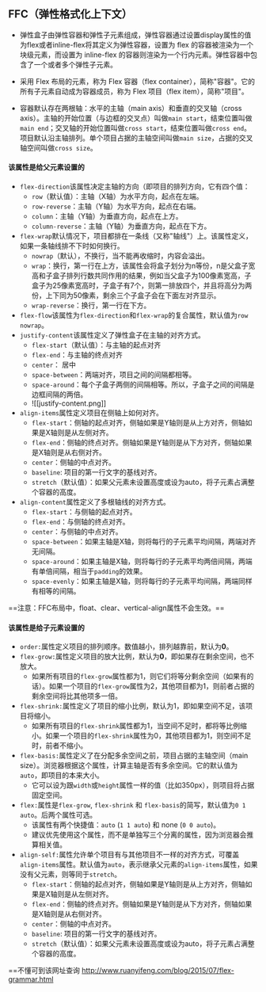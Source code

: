 ## FFC（弹性格式化上下文）
- 弹性盒子由弹性容器和弹性子元素组成，弹性容器通过设置display属性的值为flex或者inline-flex将其定义为弹性容器，设置为 flex 的容器被渲染为一个块级元素，而设置为 inline-flex 的容器则渲染为一个行内元素。弹性容器中包含了一个或者多个弹性子元素。

- 采用 Flex 布局的元素，称为 Flex 容器（flex container），简称"容器"。它的所有子元素自动成为容器成员，称为 Flex 项目（flex item），简称"项目"。

- 容器默认存在两根轴：水平的主轴（main axis）和垂直的交叉轴（cross axis）。主轴的开始位置（与边框的交叉点）叫做`main start`，结束位置叫做`main end`；交叉轴的开始位置叫做`cross start`，结束位置叫做`cross end`。项目默认沿主轴排列。单个项目占据的主轴空间叫做`main size`，占据的交叉轴空间叫做`cross size`。
#### 该属性是给父元素设置的
- `flex-direction`该属性决定主轴的方向（即项目的排列方向，它有四个值：
	- `row`（默认值）：主轴（X轴）为水平方向，起点在左端。
	- `row-reverse`：主轴（Y轴）为水平方向，起点在右端。
	- `column`：主轴（Y轴）为垂直方向，起点在上方。
	- `column-reverse`：主轴（Y轴）为垂直方向，起点在下方。
- `flex-wrap`默认情况下，项目都排在一条线（又称"轴线"）上。该属性定义，如果一条轴线排不下时如何换行。
	- `nowrap`（默认），不换行，当不能再收缩时，内容会溢出。
	- `wrap`：换行，第一行在上方，该属性会将盒子划分为n等份，n是父盒子宽高和子盒子排列行数共同作用的结果，例如当父盒子为100像素宽高，子盒子为25像素宽高时，子盒子有7个，则第一排放四个，并且将高分为两份，上下同为50像素，剩余三个子盒子会在下面左对齐显示。
	- `wrap-reverse`：换行，第一行在下方。
- `flex-flow`该属性为`flex-direction`和`flex-wrap`的复合属性，默认值为`row nowrap`。
- `justify-content`该属性定义了弹性盒子在主轴的对齐方式。
	-  `flex-start`（默认值）：与主轴的起点对齐
	-  `flex-end`：与主轴的终点对齐
	-  `center`： 居中
	-  `space-between`：两端对齐，项目之间的间隔都相等。
	- `space-around`：每个子盒子两侧的间隔相等。所以，子盒子之间的间隔是边框间隔的两倍。
	- ![[justify-content.png]]
- `align-items`属性定义项目在侧轴上如何对齐。
	-  `flex-start`：侧轴的起点对齐，侧轴如果是Y轴则是从上方对齐，侧轴如果是X轴则是从左侧对齐。
	-  `flex-end`：侧轴的终点对齐。侧轴如果是Y轴则是从下方对齐，侧轴如果是X轴则是从右侧对齐。
	-  `center`：侧轴的中点对齐。
	-  `baseline`: 项目的第一行文字的基线对齐。
	-  `stretch`（默认值）：如果父元素未设置高度或设为auto，将子元素占满整个容器的高度。
- `align-content`属性定义了多根轴线的对齐方式。
	-  `flex-start`：与侧轴的起点对齐。
	-  `flex-end`：与侧轴的终点对齐。
	-  `center`：与侧轴的中点对齐。
	-  `space-between`：如果主轴是X轴，则将每行的子元素平均间隔，两端对齐无间隔。
	- `space-around`：如果主轴是X轴，则将每行的子元素平均两倍间隔，两端有单倍间隔，相当于`padding`的效果。
	- `space-evenly`：如果主轴是X轴，则将每行的子元素平均间隔，两端同样有相等的间隔。

==注意：FFC布局中，float、clear、vertical-align属性不会生效。==

#### 该属性是给子元素设置的
-   `order:`属性定义项目的排列顺序。数值越小，排列越靠前，默认为**0**。
-   `flex-grow:`属性定义项目的放大比例，默认为**0**，即如果存在剩余空间，也不放大。
	- 如果所有项目的`flex-grow`属性都为1，则它们将等分剩余空间（如果有的话）。如果一个项目的`flex-grow`属性为2，其他项目都为1，则前者占据的剩余空间将比其他项多一倍。
-   `flex-shrink:`属性定义了项目的缩小比例，默认为1，即如果空间不足，该项目将缩小。
	- 如果所有项目的`flex-shrink`属性都为1，当空间不足时，都将等比例缩小。如果一个项目的`flex-shrink`属性为0，其他项目都为1，则空间不足时，前者不缩小。
-   `flex-basis:`属性定义了在分配多余空间之前，项目占据的主轴空间（main size）。浏览器根据这个属性，计算主轴是否有多余空间。它的默认值为`auto`，即项目的本来大小。
	- 它可以设为跟`width`或`height`属性一样的值（比如350px），则项目将占据固定空间。
-   `flex:`属性是`flex-grow`, `flex-shrink` 和 `flex-basis`的简写，默认值为`0 1 auto`。后两个属性可选。
	- 该属性有两个快捷值：`auto` (`1 1 auto`) 和 none (`0 0 auto`)。
	- 建议优先使用这个属性，而不是单独写三个分离的属性，因为浏览器会推算相关值。
-   `align-self:`属性允许单个项目有与其他项目不一样的对齐方式，可覆盖`align-items`属性。默认值为`auto`，表示继承父元素的`align-items`属性，如果没有父元素，则等同于`stretch`。
	-  `flex-start`：侧轴的起点对齐，侧轴如果是Y轴则是从上方对齐，侧轴如果是X轴则是从左侧对齐。
	-  `flex-end`：侧轴的终点对齐。侧轴如果是Y轴则是从下方对齐，侧轴如果是X轴则是从右侧对齐。
	-  `center`：侧轴的中点对齐。
	-  `baseline`: 项目的第一行文字的基线对齐。
	-  `stretch`（默认值）：如果父元素未设置高度或设为auto，将子元素占满整个容器的高度。


==不懂可到该网址查询
http://www.ruanyifeng.com/blog/2015/07/flex-grammar.html
